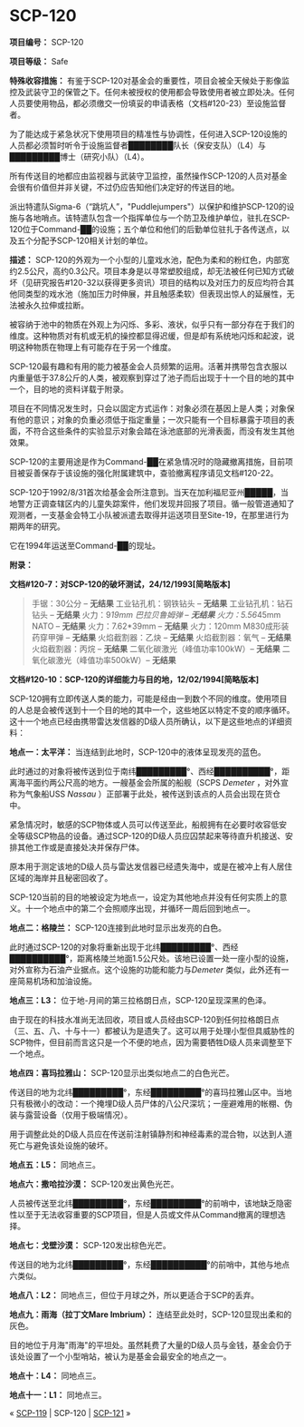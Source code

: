 # SCP-120
                        


**项目编号：** SCP-120

**项目等级：** Safe

**特殊收容措施：** 有鉴于SCP-120对基金会的重要性，项目会被全天候处于影像监控及武装守卫的保管之下。任何未被授权的使用都会导致使用者被立即处决。任何人员要使用物品，都必须缴交一份填妥的申请表格（文档#120-23）至设施监督者。

为了能达成于紧急状况下使用项目的精准性与协调性，任何进入SCP-120设施的人员都必须暂时听令于设施监督者████████队长（保安支队）（L4）与█████████博士（研究小队）（L4）。

所有传送目的地都应由监视器与武装守卫监控，虽然操作SCP-120的人员对基金会很有价值但并非关键，不过仍应告知他们决定好的传送目的地。

派出特遣队Sigma-6（“跳坑人”，"Puddlejumpers"）以保护和维护SCP-120的设施与各地哨点。该特遣队包含一个指挥单位与一个防卫及维护单位，驻扎在SCP-120位于Command-██的设施；五个单位和他们的后勤单位驻扎于各传送点，以及五个分配予SCP-120相关计划的单位。

**描述：** SCP-120的外观为一个小型的儿童戏水池，配色为柔和的粉红色，内部宽约2.5公尺，高约0.3公尺。项目本身是以寻常塑胶组成，却无法被任何已知方式破坏（见研究报告#120-32以获得更多资讯）项目的结构以及对压力的反应均符合其他同类型的戏水池（施加压力时伸展，并且触感柔软）但表现出惊人的延展性，无法被永久拉伸或拉断。

被容纳于池中的物质在外观上为闪烁、多彩、液状，似乎只有一部分存在于我们的维度。这种物质对有机或无机的操控都显得迟缓，但是却有系统地闪烁和起波，说明这种物质在物理上有可能存在于另一个维度。

SCP-120最有趣和有用的能力被基金会人员频繁的运用。活著并携带包含衣服以内重量低于37.8公斤的人类，被观察到穿过了池子而后出现于十一个目的地的其中一个，目的地的资料详载于附录。

项目在不同情况发生时，只会以固定方式运作：对象必须在基因上是人类；对象保有他的意识；对象的负重必须低于指定重量；一次只能有一个目标暴露于项目的表面，不符合这些条件的实验显示对象会踏在泳池底部的光滑表面，而没有发生其他效果。

SCP-120的主要用途是作为Command-██在紧急情况时的隐藏撤离措施，目前项目被妥善保存于该设施的强化附属建筑中，查验撤离程序请见文档#120-22。

SCP-120于1992/8/31首次给基金会所注意到。当天在加利福尼亚州█████，当地警方正调查辖区内的儿童失踪案件，他们发现并回报了项目。循一般管道通知了观测者，一支基金会特工小队被派遣去取得并运送项目至Site-19，在那里进行为期两年的研究。

它在1994年运送至Command-██的现址。

**附录：** 

**文档#120-7：对SCP-120的破坏测试，24/12/1993[简略版本]** 


> 手锯：30公分 – **无结果** 
工业钻孔机：钢铁钻头 – **无结果** 
工业钻孔机：钻石钻头 – **无结果** 
火力：9*19mm 巴拉贝鲁姆弹 – **无结果** 
火力：5.56*45mm NATO – **无结果** 
火力：7.62*39mm – **无结果** 
火力：120mm M830成形装药穿甲弹 – **无结果** 
火焰截割器：乙炔 – **无结果** 
火焰截割器：氧气 – **无结果** 
火焰截割器：丙烷 – **无结果** 
二氧化碳激光（峰值功率100kW）– **无结果** 
二氧化碳激光（峰值功率500kW）– **无结果** 
> 

**文档#120-10：SCP-120的详细能力与目的地，12/02/1994[简略版本]** 

SCP-120拥有立即传送人类的能力，可能是经由一到数个不同的维度。使用项目的人总是会被传送到十一个目的地的其中一个，这些地区以特定不变的顺序循环。这十一个地点已经由携带雷达发信器的D级人员所确认，以下是这些地点的详细资料：

**地点一：太平洋：** 当连结到此地时，SCP-120中的液体呈现发亮的蓝色。

此时通过的对象将被传送到位于南纬█████████°、西经██████████°，距离海平面约两公尺高的地方。一艘基金会所属的船舰（SCPS *Demeter* ，对外宣称为气象船USS *Nassau* ）正部署于此处，被传送到该点的人员会出现在货仓中。

紧急情况时，敏感的SCP物体或人员可以传送至此，船舰拥有在必要时收容低安全等级SCP物品的设备。通过SCP-120的D级人员应囚禁起来等待直升机接送、安排其他工作或是直接处决并保存尸体。

原本用于测定该地的D级人员与雷达发信器已经遗失海中，或是在被冲上有人居住区域的海岸并且秘密回收了。

SCP-120当前的目的地被设定为地点一，设定为其他地点并没有任何实质上的意义。十一个地点中的第二个会照顺序出现，并循环一周后回到地点一。

**地点二：格陵兰：** SCP-120连接到此地时显示出发亮的白色。

此时通过SCP-120的对象将重新出现于北纬█████████°、西经██████████°，距离格陵兰地面1.5公尺处。该地已设置一处一座小型的设施，对外宣称为石油产业据点。这个设施的功能和能力与*Demeter* 类似，此外还有一座简易机场和加油设施。

**地点三：L3：** 位于地-月间的第三拉格朗日点，SCP-120呈现深黑的色泽。

由于现在的科技水准尚无法回收，项目或人员经由SCP-120到任何拉格朗日点（三、五、八、十与十一）都被认为是遗失了。这可以用于处理小型但具威胁性的SCP物件，但目前而言这只是一个不便的地点，因为需要牺牲D级人员来调整至下一个地点。

**地点四：喜玛拉雅山：** SCP-120显示出类似地点二的白色光芒。

传送目的地为北纬█████████°，东经█████████°的喜玛拉雅山区中。当地只有极微小的改动：一个掩埋D级人员尸体的八公尺深坑；一座避难用的帐棚、伪装与露营设备（仅用于极端情况）。

用于调整此处的D级人员应在传送前注射镇静剂和神经毒素的混合物，以达到人道死亡与避免该处设施的破坏。

**地点五：L5：** 同地点三。

**地点六：撒哈拉沙漠：** SCP-120发出黄色光芒。

人员被传送至北纬█████████°，东经█████████°的前哨中，该地缺乏隐密性以至于无法收容重要的SCP项目，但是人员或文件从Command撤离的理想选择。

**地点七：戈壁沙漠：** SCP-120发出棕色光芒。

传送目的地为北纬█████████°，东经██████████°的前哨中，其他与地点六类似。

**地点八：L2：** 同地点三，但位于月球之外，所以更适合于SCP的丢弃。

**地点九：雨海（拉丁文Mare Imbrium）：** 连结至此处时，SCP-120显现出柔和的灰色。

目的地位于月海"雨海"的平坦处。虽然耗费了大量的D级人员与金钱，基金会仍于该处设置了一个小型哨站，被认为是基金会最安全的地点之一。

**地点十：L4：** 同地点三。

**地点十一：L1：** 同地点三。



« [SCP-119](/scp-119) | SCP-120 | [SCP-121](/scp-121) »





                    